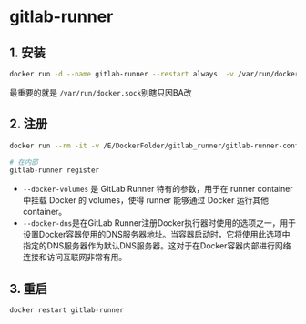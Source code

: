 # gitlab-runner

## 1. 安装
```bash
docker run -d --name gitlab-runner --restart always  -v /var/run/docker.sock:/var/run/docker.sock -v /E/DockerFolder/gitlab_runner/gitlab-runner-config:/etc/gitlab-runner gitlab/gitlab-runner:latest
```

最重要的就是 `/var/run/docker.sock`别瞎只因BA改

## 2. 注册
```bash
docker run --rm -it -v /E/DockerFolder/gitlab_runner/gitlab-runner-config:/etc/gitlab-runner gitlab/gitlab-runner register

# 在内部
gitlab-runner register
```

* `--docker-volumes` 是 GitLab Runner 特有的参数，用于在 runner container 中挂载 Docker 的 volumes，使得 runner 能够通过 Docker 运行其他 container。
* `--docker-dns`是在GitLab Runner注册Docker执行器时使用的选项之一，用于设置Docker容器使用的DNS服务器地址。当容器启动时，它将使用此选项中指定的DNS服务器作为默认DNS服务器。这对于在Docker容器内部进行网络连接和访问互联网非常有用。

## 3. 重启
```bash
docker restart gitlab-runner
```